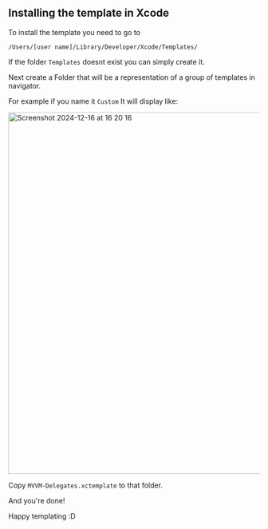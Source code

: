 ## Installing the template in Xcode

To install the template you need to go to 
```
/Users/[user name]/Library/Developer/Xcode/Templates/
```

If the folder `Templates` doesnt exist you can simply create it. 

Next create a Folder that will be a representation of a group of templates in navigator. 

For example if you name it `Custom` It will display like: 

<img width="725" alt="Screenshot 2024-12-16 at 16 20 16" src="https://github.com/user-attachments/assets/4d8c0a96-7387-4d78-abd4-372d0efa0ad4" />

Copy `MVVM-Delegates.xctemplate` to that folder.

And you're done! 

Happy templating :D
